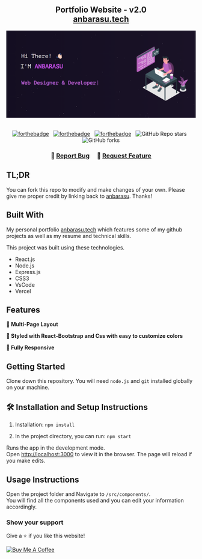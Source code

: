 <h2 align="center">
  Portfolio Website - v2.0<br/>
  <a href="https://anbarasu.vercel.app/" target="_blank">anbarasu.tech</a>
</h2>
<div align="center">
  <img alt="Demo" src="./Images/portfolio img.png" />
</div>

<br/>

<center>

[![forthebadge](https://forthebadge.com/images/badges/built-with-love.svg)](https://forthebadge.com) &nbsp;
[![forthebadge](https://forthebadge.com/images/badges/made-with-javascript.svg)](https://forthebadge.com) &nbsp;
[![forthebadge](https://forthebadge.com/images/badges/open-source.svg)](https://forthebadge.com) &nbsp;
![GitHub Repo stars](https://img.shields.io/github/stars/anbarasu/Portfolio?color=red&logo=github&style=for-the-badge) &nbsp;
![GitHub forks](https://img.shields.io/github/forks/anbarasu/Portfolio?color=red&logo=github&style=for-the-badge)

</center>

<h3 align="center">
    🔹
    <a href="https://github.com/anbarasu/Portfolio/issues">Report Bug</a> &nbsp; &nbsp;
    🔹
    <a href="https://github.com/anbarasu/Portfolio/issues">Request Feature</a>
</h3>

## TL;DR

You can fork this repo to modify and make changes of your own. Please give me proper credit by linking back to [anbarasu](https://github.com/anbarasu/Portfolio). Thanks!

## Built With

My personal portfolio <a href="https://anbarasu.vercel.app/" target="_blank">anbarasu.tech</a> which features some of my github projects as well as my resume and technical skills.<br/>

This project was built using these technologies.

- React.js
- Node.js
- Express.js
- CSS3
- VsCode
- Vercel

## Features

**📖 Multi-Page Layout**

**🎨 Styled with React-Bootstrap and Css with easy to customize colors**

**📱 Fully Responsive**

## Getting Started

Clone down this repository. You will need `node.js` and `git` installed globally on your machine.

## 🛠 Installation and Setup Instructions

1. Installation: `npm install`

2. In the project directory, you can run: `npm start`

Runs the app in the development mode.\
Open [http://localhost:3000](http://localhost:3000) to view it in the browser.
The page will reload if you make edits.

## Usage Instructions

Open the project folder and Navigate to `/src/components/`. <br/>
You will find all the components used and you can edit your information accordingly.

### Show your support

Give a ⭐ if you like this website!

<a href="https://www.buymeacoffee.com/anbarasu" target="_blank"><img src="https://cdn.buymeacoffee.com/buttons/v2/default-violet.png" alt="Buy Me A Coffee" height= "60px" width= "217px" ></a>
